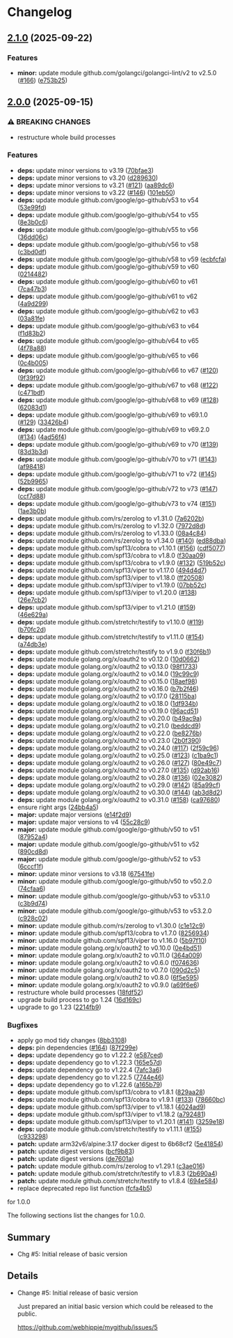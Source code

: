 # Changelog

## [2.1.0](https://github.com/webhippie/mygithub/compare/v2.0.0...v2.1.0) (2025-09-22)


### Features

* **minor:** update module github.com/golangci/golangci-lint/v2 to v2.5.0 ([#166](https://github.com/webhippie/mygithub/issues/166)) ([e753b25](https://github.com/webhippie/mygithub/commit/e753b25603f0ecb6c33c561a3c17fa7694754e4b))

## [2.0.0](https://github.com/webhippie/mygithub/compare/v1.0.0...v2.0.0) (2025-09-15)


### ⚠ BREAKING CHANGES

* restructure whole build processes

### Features

* **deps:** update minor versions to v3.19 ([70bfae3](https://github.com/webhippie/mygithub/commit/70bfae3ffe6cb886624b799ac9a49999fdbf504d))
* **deps:** update minor versions to v3.20 ([d289630](https://github.com/webhippie/mygithub/commit/d289630750a7a9e360f31c50eeb9cee6e678b7d4))
* **deps:** update minor versions to v3.21 ([#121](https://github.com/webhippie/mygithub/issues/121)) ([aa89dc6](https://github.com/webhippie/mygithub/commit/aa89dc67deb4a2182d0153990a341a8f972140f3))
* **deps:** update minor versions to v3.22 ([#146](https://github.com/webhippie/mygithub/issues/146)) ([101eb50](https://github.com/webhippie/mygithub/commit/101eb50924e51c80836c475788c6fd640ac37275))
* **deps:** update module github.com/google/go-github/v53 to v54 ([53e99fd](https://github.com/webhippie/mygithub/commit/53e99fd2d32aff2398fc6e874269f62b2deba308))
* **deps:** update module github.com/google/go-github/v54 to v55 ([8e3b0c6](https://github.com/webhippie/mygithub/commit/8e3b0c6dab4e9de06d2ca8478c268570caad1ca0))
* **deps:** update module github.com/google/go-github/v55 to v56 ([36dd06c](https://github.com/webhippie/mygithub/commit/36dd06c702e96ae923d4742287ea35728ab8e100))
* **deps:** update module github.com/google/go-github/v56 to v58 ([c3bd0df](https://github.com/webhippie/mygithub/commit/c3bd0dfd28bfa6fe632767f0db063dfdbf307e98))
* **deps:** update module github.com/google/go-github/v58 to v59 ([ecbfcfa](https://github.com/webhippie/mygithub/commit/ecbfcfa3bb0ed78dcec3b448426a7d1eaba43a40))
* **deps:** update module github.com/google/go-github/v59 to v60 ([0214482](https://github.com/webhippie/mygithub/commit/0214482875baefe1c8da9aefdc28856abcd9c609))
* **deps:** update module github.com/google/go-github/v60 to v61 ([7ca47b3](https://github.com/webhippie/mygithub/commit/7ca47b3e57f38c7bccfc8c106ab85c57219f91b7))
* **deps:** update module github.com/google/go-github/v61 to v62 ([4a9d299](https://github.com/webhippie/mygithub/commit/4a9d299e5bfd3a54b866db1efa50f06af35edbe1))
* **deps:** update module github.com/google/go-github/v62 to v63 ([03a81fe](https://github.com/webhippie/mygithub/commit/03a81fe566eae123f0c1c90853025b19517428a6))
* **deps:** update module github.com/google/go-github/v63 to v64 ([f1d83b2](https://github.com/webhippie/mygithub/commit/f1d83b2905d9478015e9630bc6be4aea93bcbfe5))
* **deps:** update module github.com/google/go-github/v64 to v65 ([4f78a88](https://github.com/webhippie/mygithub/commit/4f78a8889a8a89cf9f6c6f450578fdefcf4d6629))
* **deps:** update module github.com/google/go-github/v65 to v66 ([0c4b005](https://github.com/webhippie/mygithub/commit/0c4b005da1820bf15a2c3461fd172632685b0d6c))
* **deps:** update module github.com/google/go-github/v66 to v67 ([#120](https://github.com/webhippie/mygithub/issues/120)) ([9f39f92](https://github.com/webhippie/mygithub/commit/9f39f92f06eeb441deae7eb9560c0da2d3451737))
* **deps:** update module github.com/google/go-github/v67 to v68 ([#122](https://github.com/webhippie/mygithub/issues/122)) ([c471bdf](https://github.com/webhippie/mygithub/commit/c471bdfcc2c0878de26b0b06e8b6ede1be38ddb7))
* **deps:** update module github.com/google/go-github/v68 to v69 ([#128](https://github.com/webhippie/mygithub/issues/128)) ([62083d1](https://github.com/webhippie/mygithub/commit/62083d174779a9cb41f80845e58a075c866c3f48))
* **deps:** update module github.com/google/go-github/v69 to v69.1.0 ([#129](https://github.com/webhippie/mygithub/issues/129)) ([33426b4](https://github.com/webhippie/mygithub/commit/33426b4ac7c4442224aeaa93faae7f3bd6e8275a))
* **deps:** update module github.com/google/go-github/v69 to v69.2.0 ([#134](https://github.com/webhippie/mygithub/issues/134)) ([4ad56f4](https://github.com/webhippie/mygithub/commit/4ad56f408d5bc9fced6b414bc9ffb2e898875f5d))
* **deps:** update module github.com/google/go-github/v69 to v70 ([#139](https://github.com/webhippie/mygithub/issues/139)) ([83d3b3d](https://github.com/webhippie/mygithub/commit/83d3b3d2fdb46986c97aff8ba8751a3c711173f3))
* **deps:** update module github.com/google/go-github/v70 to v71 ([#143](https://github.com/webhippie/mygithub/issues/143)) ([af98418](https://github.com/webhippie/mygithub/commit/af98418d8454015e3b4483f7f4fd8d96624ab056))
* **deps:** update module github.com/google/go-github/v71 to v72 ([#145](https://github.com/webhippie/mygithub/issues/145)) ([52b9965](https://github.com/webhippie/mygithub/commit/52b996531f5ccd13c8b2ffbce08e5b341240a1f8))
* **deps:** update module github.com/google/go-github/v72 to v73 ([#147](https://github.com/webhippie/mygithub/issues/147)) ([ccf7d88](https://github.com/webhippie/mygithub/commit/ccf7d88de33cd0331d549403fca3140210b2daa5))
* **deps:** update module github.com/google/go-github/v73 to v74 ([#151](https://github.com/webhippie/mygithub/issues/151)) ([1ae3b0b](https://github.com/webhippie/mygithub/commit/1ae3b0ba711aa60712274224c7989f9277043820))
* **deps:** update module github.com/rs/zerolog to v1.31.0 ([7a6202b](https://github.com/webhippie/mygithub/commit/7a6202bdd4b592d8039840fe90cd13ccef2e81dd))
* **deps:** update module github.com/rs/zerolog to v1.32.0 ([7972d8d](https://github.com/webhippie/mygithub/commit/7972d8d49f2e09c08aae1ba08e4b7d8142598088))
* **deps:** update module github.com/rs/zerolog to v1.33.0 ([08a4c84](https://github.com/webhippie/mygithub/commit/08a4c8405e57578ac6c7476f094ca6441b6e4234))
* **deps:** update module github.com/rs/zerolog to v1.34.0 ([#140](https://github.com/webhippie/mygithub/issues/140)) ([ed88dba](https://github.com/webhippie/mygithub/commit/ed88dba9c8163836528be3d41d188aae30fb8699))
* **deps:** update module github.com/spf13/cobra to v1.10.1 ([#156](https://github.com/webhippie/mygithub/issues/156)) ([cdf5077](https://github.com/webhippie/mygithub/commit/cdf5077ff83437d96f5755b18e0ccafd59246dc6))
* **deps:** update module github.com/spf13/cobra to v1.8.0 ([f30aa09](https://github.com/webhippie/mygithub/commit/f30aa09ab90f68e9c9bf0bc9e9ef90065350b0fe))
* **deps:** update module github.com/spf13/cobra to v1.9.0 ([#132](https://github.com/webhippie/mygithub/issues/132)) ([519b52c](https://github.com/webhippie/mygithub/commit/519b52c194d44551ecfcf2547fbd8b8fe6dbe01f))
* **deps:** update module github.com/spf13/viper to v1.17.0 ([494d4d7](https://github.com/webhippie/mygithub/commit/494d4d7339d1debd81fe27ca98c639079fc9a549))
* **deps:** update module github.com/spf13/viper to v1.18.0 ([ff20508](https://github.com/webhippie/mygithub/commit/ff205082bc7c1fd25f04e7bce9e4accfd5c629a1))
* **deps:** update module github.com/spf13/viper to v1.19.0 ([07bb52c](https://github.com/webhippie/mygithub/commit/07bb52c61b79ca15a48a4e09f325f71fec39f8d9))
* **deps:** update module github.com/spf13/viper to v1.20.0 ([#138](https://github.com/webhippie/mygithub/issues/138)) ([26e7cb2](https://github.com/webhippie/mygithub/commit/26e7cb2c9d6f5840daf56abfc776e72baa348149))
* **deps:** update module github.com/spf13/viper to v1.21.0 ([#159](https://github.com/webhippie/mygithub/issues/159)) ([46e629a](https://github.com/webhippie/mygithub/commit/46e629ac6f7b8cd18f054412976156d78be6ebbb))
* **deps:** update module github.com/stretchr/testify to v1.10.0 ([#119](https://github.com/webhippie/mygithub/issues/119)) ([b70fc2d](https://github.com/webhippie/mygithub/commit/b70fc2dc5fec870892bedc3a614eddd572d74c2f))
* **deps:** update module github.com/stretchr/testify to v1.11.0 ([#154](https://github.com/webhippie/mygithub/issues/154)) ([a74db3e](https://github.com/webhippie/mygithub/commit/a74db3ee5c8af17fe1a30040fc000096e43c24d0))
* **deps:** update module github.com/stretchr/testify to v1.9.0 ([f30f6b1](https://github.com/webhippie/mygithub/commit/f30f6b16c489475b6ebaec8017279814df157e4f))
* **deps:** update module golang.org/x/oauth2 to v0.12.0 ([10d0662](https://github.com/webhippie/mygithub/commit/10d0662a53d022bb2d4f78cdf4c831611dfbf89e))
* **deps:** update module golang.org/x/oauth2 to v0.13.0 ([98f1733](https://github.com/webhippie/mygithub/commit/98f17339de82bc3f0c239d1f7c5f54ee34dedb46))
* **deps:** update module golang.org/x/oauth2 to v0.14.0 ([19c99c9](https://github.com/webhippie/mygithub/commit/19c99c902353f93370dc27976990fb5ebd4cb10a))
* **deps:** update module golang.org/x/oauth2 to v0.15.0 ([18aef98](https://github.com/webhippie/mygithub/commit/18aef98b89cb190d05298f0ff62972d46efac42d))
* **deps:** update module golang.org/x/oauth2 to v0.16.0 ([b7b2f46](https://github.com/webhippie/mygithub/commit/b7b2f466dfe336ccc9e6fd038c7d58f674cfdd45))
* **deps:** update module golang.org/x/oauth2 to v0.17.0 ([28115ba](https://github.com/webhippie/mygithub/commit/28115baf0863a1db28ec207aef2b7f766e6b96b5))
* **deps:** update module golang.org/x/oauth2 to v0.18.0 ([1df934b](https://github.com/webhippie/mygithub/commit/1df934bb7477729dac772db1443a0e62ebe384e6))
* **deps:** update module golang.org/x/oauth2 to v0.19.0 ([96acd51](https://github.com/webhippie/mygithub/commit/96acd51b063cc3db86b256688290ac64f30f5fc2))
* **deps:** update module golang.org/x/oauth2 to v0.20.0 ([b49ac9a](https://github.com/webhippie/mygithub/commit/b49ac9a8b89d6d47036e1bd35ce9712ae75d453e))
* **deps:** update module golang.org/x/oauth2 to v0.21.0 ([beddcd9](https://github.com/webhippie/mygithub/commit/beddcd9575d2dbab60d121f5f015f0d3a1d1bbe5))
* **deps:** update module golang.org/x/oauth2 to v0.22.0 ([be8276b](https://github.com/webhippie/mygithub/commit/be8276be777a9cfb643998e1e7b854909fe2c5df))
* **deps:** update module golang.org/x/oauth2 to v0.23.0 ([2b0f390](https://github.com/webhippie/mygithub/commit/2b0f39093922a42833629b3cc66cef96435ea4b3))
* **deps:** update module golang.org/x/oauth2 to v0.24.0 ([#117](https://github.com/webhippie/mygithub/issues/117)) ([2f59c96](https://github.com/webhippie/mygithub/commit/2f59c96886ae3d88f70f37703f4aca39f0b115f4))
* **deps:** update module golang.org/x/oauth2 to v0.25.0 ([#123](https://github.com/webhippie/mygithub/issues/123)) ([c1ba9c1](https://github.com/webhippie/mygithub/commit/c1ba9c1c91152272975aee75c58ab0c88ea16457))
* **deps:** update module golang.org/x/oauth2 to v0.26.0 ([#127](https://github.com/webhippie/mygithub/issues/127)) ([80e49c7](https://github.com/webhippie/mygithub/commit/80e49c76cbdfe3ecd9aadbb363c7e5a8e09dd677))
* **deps:** update module golang.org/x/oauth2 to v0.27.0 ([#135](https://github.com/webhippie/mygithub/issues/135)) ([d92ab16](https://github.com/webhippie/mygithub/commit/d92ab16aa367d56bb1ac43b9dd45ed0e03714a09))
* **deps:** update module golang.org/x/oauth2 to v0.28.0 ([#136](https://github.com/webhippie/mygithub/issues/136)) ([02e3082](https://github.com/webhippie/mygithub/commit/02e3082844b534b6c710e23d5c152a6ce1467a53))
* **deps:** update module golang.org/x/oauth2 to v0.29.0 ([#142](https://github.com/webhippie/mygithub/issues/142)) ([85a99cf](https://github.com/webhippie/mygithub/commit/85a99cf314c9b981bff05ba8ea7b5220414c262a))
* **deps:** update module golang.org/x/oauth2 to v0.30.0 ([#144](https://github.com/webhippie/mygithub/issues/144)) ([ab3d8d2](https://github.com/webhippie/mygithub/commit/ab3d8d2b39cf6fb0a25f681f647487328129238c))
* **deps:** update module golang.org/x/oauth2 to v0.31.0 ([#158](https://github.com/webhippie/mygithub/issues/158)) ([ca97680](https://github.com/webhippie/mygithub/commit/ca97680258da2fd466f19518cf1212c3c73eda65))
* ensure right args ([24bb4a5](https://github.com/webhippie/mygithub/commit/24bb4a57c2286f8e68e66c9ceba436003aa1e535))
* **major:** update major versions ([e14f2d9](https://github.com/webhippie/mygithub/commit/e14f2d9b576e20d9ad6d39d776d0bedfb1a3db76))
* **major:** update major versions to v4 ([55c28c9](https://github.com/webhippie/mygithub/commit/55c28c98b5b74039edb18d556b23fffed9b311db))
* **major:** update module github.com/google/go-github/v50 to v51 ([87952a4](https://github.com/webhippie/mygithub/commit/87952a42c9885fe55a4110c1f8fe6fc8c8f40286))
* **major:** update module github.com/google/go-github/v51 to v52 ([890cd8d](https://github.com/webhippie/mygithub/commit/890cd8d2dfd2d2e546c7f51e769d8c2b86961097))
* **major:** update module github.com/google/go-github/v52 to v53 ([6cccf1f](https://github.com/webhippie/mygithub/commit/6cccf1f786da3cadeda6e86a02c924582654a38e))
* **minor:** update minor versions to v3.18 ([67541fe](https://github.com/webhippie/mygithub/commit/67541fead9bcc85361dda02d36921e3301d56d69))
* **minor:** update module github.com/google/go-github/v50 to v50.2.0 ([74cfaa6](https://github.com/webhippie/mygithub/commit/74cfaa6378d3ed75e1c95decc3d1ad0041c942b5))
* **minor:** update module github.com/google/go-github/v53 to v53.1.0 ([c3b9d74](https://github.com/webhippie/mygithub/commit/c3b9d743e1f650ccd1f6338dffb5e0a6badd8f3d))
* **minor:** update module github.com/google/go-github/v53 to v53.2.0 ([c928c02](https://github.com/webhippie/mygithub/commit/c928c02c4f6b6e483258300626fb50855a00bd8b))
* **minor:** update module github.com/rs/zerolog to v1.30.0 ([c1e12c9](https://github.com/webhippie/mygithub/commit/c1e12c9fa25d7413598cb69c938c66b6a871f5a1))
* **minor:** update module github.com/spf13/cobra to v1.7.0 ([8256934](https://github.com/webhippie/mygithub/commit/8256934bac5878f8c2c06a4702030dca966a22d8))
* **minor:** update module github.com/spf13/viper to v1.16.0 ([5b97f10](https://github.com/webhippie/mygithub/commit/5b97f106719789a8a797444e3ea26ae60132dac9))
* **minor:** update module golang.org/x/oauth2 to v0.10.0 ([0e4bd51](https://github.com/webhippie/mygithub/commit/0e4bd5129f4da27ad2ac756684f8c37555d802b1))
* **minor:** update module golang.org/x/oauth2 to v0.11.0 ([364a009](https://github.com/webhippie/mygithub/commit/364a009f62498f5dd566df6eb9b106855519f161))
* **minor:** update module golang.org/x/oauth2 to v0.6.0 ([f074636](https://github.com/webhippie/mygithub/commit/f0746364df8f0f0244d69d8916ed083fe21b8c9d))
* **minor:** update module golang.org/x/oauth2 to v0.7.0 ([090d2c5](https://github.com/webhippie/mygithub/commit/090d2c51bf06eee84de1ad4724ee19f6fc3a7b3c))
* **minor:** update module golang.org/x/oauth2 to v0.8.0 ([6f5e595](https://github.com/webhippie/mygithub/commit/6f5e595716df3a3c83f1313347c56d94e43907ad))
* **minor:** update module golang.org/x/oauth2 to v0.9.0 ([a69f6e6](https://github.com/webhippie/mygithub/commit/a69f6e6c0ea0455b87a185eedec7f8be3908a547))
* restructure whole build processes ([18fdf52](https://github.com/webhippie/mygithub/commit/18fdf526eef1fa26283e54bb3c9050b30c72eb85))
* upgrade build process to go 1.24 ([16d169c](https://github.com/webhippie/mygithub/commit/16d169c7bd1dc8cc400e44480b70f13d9e596f6d))
* upgrade to go 1.23 ([2214fb9](https://github.com/webhippie/mygithub/commit/2214fb9897450d65b0bd42a41f7a9b60a0843b20))


### Bugfixes

* apply go mod tidy changes ([8bb3108](https://github.com/webhippie/mygithub/commit/8bb3108ad82333b7659740842688abbbdbde5821))
* **deps:** pin dependencies ([#164](https://github.com/webhippie/mygithub/issues/164)) ([87f299e](https://github.com/webhippie/mygithub/commit/87f299ed4ba6313c9c3a4c39d836ba49ef95e393))
* **deps:** update dependency go to v1.22.2 ([e587ced](https://github.com/webhippie/mygithub/commit/e587ced6cfdd9b3b2cf04f55267413a5b221c10e))
* **deps:** update dependency go to v1.22.3 ([165e57d](https://github.com/webhippie/mygithub/commit/165e57ddbeb3c1d70afb2210781635df4da857ac))
* **deps:** update dependency go to v1.22.4 ([7afc3a6](https://github.com/webhippie/mygithub/commit/7afc3a6410d679eeb98905f506833d986fd3b88e))
* **deps:** update dependency go to v1.22.5 ([7744e46](https://github.com/webhippie/mygithub/commit/7744e46ac8544e6548b5856a7c86ac7e7200a3cd))
* **deps:** update dependency go to v1.22.6 ([a165b79](https://github.com/webhippie/mygithub/commit/a165b79fa9708482c516929fff2d10edbac8f47c))
* **deps:** update module github.com/spf13/cobra to v1.8.1 ([829aa28](https://github.com/webhippie/mygithub/commit/829aa28d0eafae9e25dcad28720f2853f258e6b9))
* **deps:** update module github.com/spf13/cobra to v1.9.1 ([#133](https://github.com/webhippie/mygithub/issues/133)) ([78660bc](https://github.com/webhippie/mygithub/commit/78660bc1d2eece569561f6c1d04ce72dd8d394a1))
* **deps:** update module github.com/spf13/viper to v1.18.1 ([4024ad9](https://github.com/webhippie/mygithub/commit/4024ad9f35dd4f98e75220e147d27b65d48a735d))
* **deps:** update module github.com/spf13/viper to v1.18.2 ([a792481](https://github.com/webhippie/mygithub/commit/a792481bd1519aa84fa33251075017f727e42d33))
* **deps:** update module github.com/spf13/viper to v1.20.1 ([#141](https://github.com/webhippie/mygithub/issues/141)) ([3259e18](https://github.com/webhippie/mygithub/commit/3259e1865e9ee0378b81d4d61a9a869a2e4755d8))
* **deps:** update module github.com/stretchr/testify to v1.11.1 ([#155](https://github.com/webhippie/mygithub/issues/155)) ([c933298](https://github.com/webhippie/mygithub/commit/c933298eeb6d185742b2483ff4725cd93ebd6a25))
* **patch:** update arm32v6/alpine:3.17 docker digest to 6b68cf2 ([5e41854](https://github.com/webhippie/mygithub/commit/5e4185473200961675c2e583c885ebd2896524c4))
* **patch:** update digest versions ([bcf9b83](https://github.com/webhippie/mygithub/commit/bcf9b83dd4e81228b082395416ce60dd85870dae))
* **patch:** update digest versions ([de7601a](https://github.com/webhippie/mygithub/commit/de7601ac138396f34dab63365805c2d9203bd5ff))
* **patch:** update module github.com/rs/zerolog to v1.29.1 ([c3ae016](https://github.com/webhippie/mygithub/commit/c3ae01663c3b549dd8237f8e97cdaa8563a526c9))
* **patch:** update module github.com/stretchr/testify to v1.8.3 ([2b690a4](https://github.com/webhippie/mygithub/commit/2b690a4195ff7622c3153e17ef4be94801717faa))
* **patch:** update module github.com/stretchr/testify to v1.8.4 ([694e584](https://github.com/webhippie/mygithub/commit/694e584c0454bc1576e6a228bf74b20edbd5fc72))
* replace deprecated repo list function ([fcfa4b5](https://github.com/webhippie/mygithub/commit/fcfa4b54c58c7137dc3b81ccc7aa65696ba64942))

for 1.0.0

The following sections list the changes for 1.0.0.

## Summary

 * Chg #5: Initial release of basic version

## Details

 * Change #5: Initial release of basic version

   Just prepared an initial basic version which could be released to the public.

   https://github.com/webhippie/mygithub/issues/5
